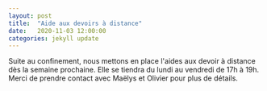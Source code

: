 ```yaml
---
layout: post
title:  "Aide aux devoirs à distance"
date:   2020-11-03 12:00:00
categories: jekyll update
---
```


Suite au confinement, nous mettons en place l'aides aux devoir à distance dès la semaine prochaine. Elle se tiendra du lundi au vendredi de 17h à 19h. Merci de prendre contact avec Maëlys et Olivier pour plus de détails.

